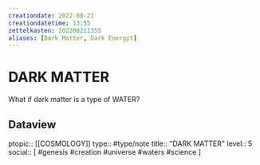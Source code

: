 ```yaml
---
creationdate: 2022-08-21
creationdatetime: 13:55
zettelkasten: 202208211355
aliases: [Dark Matter, Dark Energyt]
---
```

# DARK MATTER
What if dark matter is a type of WATER?

## Dataview
ptopic:: [[COSMOLOGY]]
type:: #type/note
title:: "DARK MATTER"
level:: 5
social:: [ #genesis #creation #universe #waters #science ]